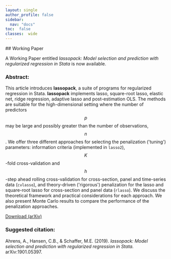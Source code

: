 ```yaml
---
layout: single
author_profile: false
sidebar:
  nav: "docs"
toc:  false
classes:  wide
---
```


<script type="text/javascript" async
  src="https://cdn.mathjax.org/mathjax/latest/MathJax.js?config=TeX-MML-AM_CHTML">
</script>

<div markdown="1">
## Working Paper

A Working Paper entitled *lassopack: Model selection and prediction with regularized regression in Stata*
is now available. 

### Abstract:

 This article introduces **lassopack**, a suite of programs for regularized regression in Stata.
 **lassopack** implements  lasso, square-root lasso, elastic net, ridge regression, adaptive lasso and 
 post-estimation OLS. The methods are suitable for the high-dimensional setting where the number of 
 predictors $$p$$ may be large and possibly greater than the number of observations, $$n$$. 
We offer three different approaches for selecting the penalization ('tuning') parameters: 
information criteria (implemented in `lasso2`), $$K$$-fold cross-validation and $$h$$-step ahead 
rolling cross-validation for cross-section, panel and time-series data (`cvlasso`), and theory-driven 
('rigorous') penalization for the lasso and square-root lasso for cross-section and panel data (`rlasso`). 
We discuss the theoretical framework and practical considerations for each approach. 
We also present Monte Carlo results to compare the performance of the penalization approaches.

[Download (arXiv)](https://arxiv.org/abs/1901.05397)

### Suggested citation:

Ahrens, A., Hansen, C.B., & Schaffer, M.E. (2019). 
*lassopack: Model selection and prediction with regularized regression in Stata.* 
arXiv:1901.05397.